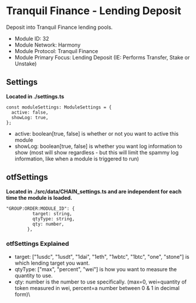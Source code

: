 # Tranquil Finance - Lending Deposit
Deposit into Tranquil Finance lending pools.

* Module ID: 32
* Module Network: Harmony
* Module Protocol: Tranquil Finance
* Module Primary Focus: Lending Deposit (IE: Performs Transfer, Stake or Unstake)

## Settings
**Located in ./settings.ts**
```
const moduleSettings: ModuleSettings = {
  active: false,
  showLog: true,
};
```

* active: boolean[true, false] is whether or not you want to active this module
* showLog: boolean[true, false] is whether you want log information to show (most will show regardless - but this will limit the spammy log information, like when a module is triggered to run)

## otfSettings
**Located in ./src/data/CHAIN_settings.ts and are independent for each time the module is loaded.**
```
"GROUP:ORDER:MODULE_ID": {
          target: string,
          qtyType: string,
          qty: number,
        },
```

### otfSettings Explained
* target: ["1usdc", "1usdt", "1dai", "1eth", "1wbtc", "1btc", "one", "stone"] is which lending target you want.
* qtyType: ["max", "percent", "wei"] is how you want to measure the quantity to use.
* qty: number is the number to use specifically.  (max=0, wei=quantity of token measured in wei, percent=a number between 0 & 1 in decimal form)\